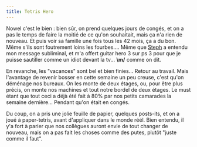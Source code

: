 ```yaml
---
title: Tetris Hero
---
```


Nowel c'est le bien : bien sûr, on prend quelques jours de congés, et on a pas
le temps de faire la moitié de ce qu'on souhaitait, mais ça n'a rien de
nouveau. Et puis voir sa famille une fois tous les 42 mois, ça a du bon. Même
s'ils sont foutrement loins les fourbes.... Même que
[Steph](http://azi.tfekoi.org) a entendu mon message subliminal, et m'a offert
guitar hero 3 sur ps 3 pour que je puisse sautiller comme un idiot devant la
tv... **\m/** comme on dit.

En revanche, les "vacances" sont bel et bien finies... Retour au travail. Mais
l'avantage de revenir bosser en cette semaine un peu creuse, c'est qu'on
déménage nos bureaux. On les monte de deux étages, ou, pour être plus précis,
on monte nos machines et tout notre bordel de deux étages. Le must étant que
tout ceci a déjà été fait à 80% par nos petits camarades la semaine
dernière... Pendant qu'on était en congés.

Du coup, on a pris une jolie feuille de papier, quelques posts-its, et on a
joué à paper-tetris, avant d'appliquer dans le monde réél. Bien entendu, il
y'a fort à parier que nos collègues auront envie de tout changer de nouveau,
mais on a pas fait les choses comme des putes, plutôt "juste comme il faut".

